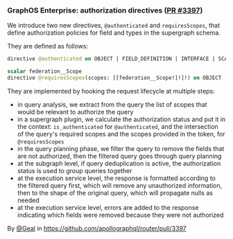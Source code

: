 ### GraphOS Enterprise: authorization directives ([PR #3397](https://github.com/apollographql/router/pull/3397))

We introduce two new directives, `@authenticated` and `requiresScopes`, that define authorization policies for field and types in the supergraph schema.

They are defined as follows:

```graphql
directive @authenticated on OBJECT | FIELD_DEFINITION | INTERFACE | SCALAR | ENUM

scalar federation__Scope
directive @requiresScopes(scopes: [[federation__Scope!]!]!) on OBJECT | FIELD_DEFINITION | INTERFACE | SCALAR | ENUM
```

They are implemented by hooking the request lifecycle at multiple steps:
- in query analysis, we extract from the query the list of scopes that would be relevant to authorize the query
- in a supergraph plugin, we calculate the authorization status and put it in the context: `is_authenticated` for `@authenticated`, and the intersection of the query's required scopes and the scopes provided in the token, for `@requiresScopes`
- in the query planning phase, we filter the query to remove the fields that are not authorized, then the filtered query goes through query planning
- at the subgraph level, if query deduplication is active, the authorization status is used to group queries together
- at the execution service level, the response is formatted according to the filtered query first, which will remove any unauthorized information, then to the shape of the original query, which will propagate nulls as needed
- at the execution service level, errors are added to the response indicating which fields were removed because they were not authorized

By [@Geal](https://github.com/Geal) in https://github.com/apollographql/router/pull/3397